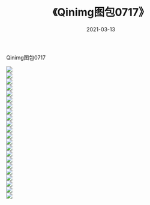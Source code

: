 ﻿---
layout: post
title:  《Qinimg图包0717》
date:   2021-03-13
img: http://imgx.orgx.ga/Qinimg图包/Qinimg图包0717/000.jpg
categories: [美女, 清纯, 唯美]
---

Qinimg图包0717

 ![](http://imgx.orgx.ga/Qinimg图包/Qinimg图包0717/001.jpg) <br>![](http://imgx.orgx.ga/Qinimg图包/Qinimg图包0717/002.jpg) <br>![](http://imgx.orgx.ga/Qinimg图包/Qinimg图包0717/003.jpg) <br>![](http://imgx.orgx.ga/Qinimg图包/Qinimg图包0717/004.jpg) <br>![](http://imgx.orgx.ga/Qinimg图包/Qinimg图包0717/005.jpg) <br>![](http://imgx.orgx.ga/Qinimg图包/Qinimg图包0717/006.jpg) <br>![](http://imgx.orgx.ga/Qinimg图包/Qinimg图包0717/007.jpg) <br>![](http://imgx.orgx.ga/Qinimg图包/Qinimg图包0717/008.jpg) <br>![](http://imgx.orgx.ga/Qinimg图包/Qinimg图包0717/009.jpg) <br>![](http://imgx.orgx.ga/Qinimg图包/Qinimg图包0717/010.jpg) <br>![](http://imgx.orgx.ga/Qinimg图包/Qinimg图包0717/011.jpg) <br>![](http://imgx.orgx.ga/Qinimg图包/Qinimg图包0717/012.jpg) <br>![](http://imgx.orgx.ga/Qinimg图包/Qinimg图包0717/013.jpg) <br>![](http://imgx.orgx.ga/Qinimg图包/Qinimg图包0717/014.jpg) <br>![](http://imgx.orgx.ga/Qinimg图包/Qinimg图包0717/015.jpg) <br>![](http://imgx.orgx.ga/Qinimg图包/Qinimg图包0717/016.jpg) <br>![](http://imgx.orgx.ga/Qinimg图包/Qinimg图包0717/017.jpg) <br>![](http://imgx.orgx.ga/Qinimg图包/Qinimg图包0717/018.jpg) <br>![](http://imgx.orgx.ga/Qinimg图包/Qinimg图包0717/019.jpg) <br>![](http://imgx.orgx.ga/Qinimg图包/Qinimg图包0717/020.jpg) <br>![](http://imgx.orgx.ga/Qinimg图包/Qinimg图包0717/021.jpg) <br>![](http://imgx.orgx.ga/Qinimg图包/Qinimg图包0717/022.jpg) <br>